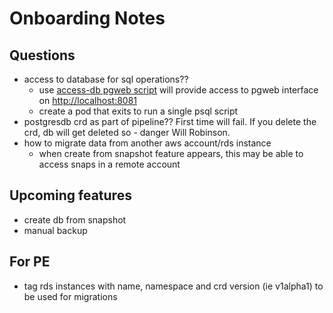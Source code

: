 # Onboarding Notes

## Questions
* access to database for sql operations??
  - use [access-db pgweb script](./hack/access-db) will provide access to pgweb interface on [http://localhost:8081](http://localhost:8081)
  - create a pod that exits to run a single psql script
* postgresdb crd as part of pipeline?? First time will fail. If you delete the crd, db will get deleted so - danger Will Robinson.
* how to migrate data from another aws account/rds instance
  - when create from snapshot feature appears, this may be able to access snaps in a remote account

## Upcoming features

* create db from snapshot
* manual backup

## For PE

* tag rds instances with name, namespace and crd version (ie v1alpha1) to be used for migrations
